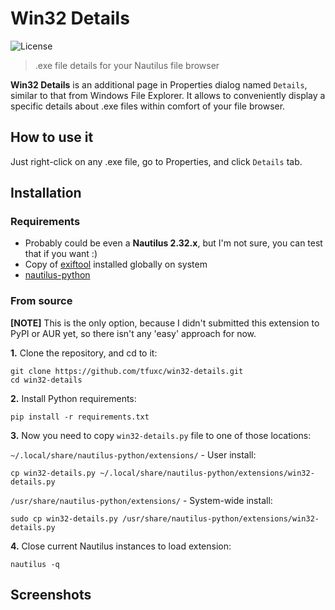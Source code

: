 # Win32 Details
![License](https://img.shields.io/github/license/tfuxc/win32-details)

> .exe file details for your Nautilus file browser

**Win32 Details** is an additional page in Properties dialog named `Details`, similar to that from Windows File Explorer. It allows to conveniently display a specific details about .exe files within comfort of your file browser.

## How to use it
Just right-click on any .exe file, go to Properties, and click `Details` tab.

## Installation
### Requirements
* Probably could be even a **Nautilus 2.32.x**, but I'm not sure, you can test that if you want :)
* Copy of [exiftool](https://github.com/exiftool/exiftool) installed globally on system
* [nautilus-python](https://wiki.gnome.org/Projects/NautilusPython)

### From source
**[NOTE]** This is the only option, because I didn't submitted this extension to PyPI or AUR yet, so there isn't any 'easy' approach for now.

**1.** Clone the repository, and cd to it:
```
git clone https://github.com/tfuxc/win32-details.git
cd win32-details
```

**2.** Install Python requirements:
```
pip install -r requirements.txt
```

**3.** Now you need to copy `win32-details.py` file to one of those locations:

`~/.local/share/nautilus-python/extensions/` - User install:
```
cp win32-details.py ~/.local/share/nautilus-python/extensions/win32-details.py
```

`/usr/share/nautilus-python/extensions/` - System-wide install:
```
sudo cp win32-details.py /usr/share/nautilus-python/extensions/win32-details.py
```

**4.** Close current Nautilus instances to load extension:
```
nautilus -q
```

## Screenshots
